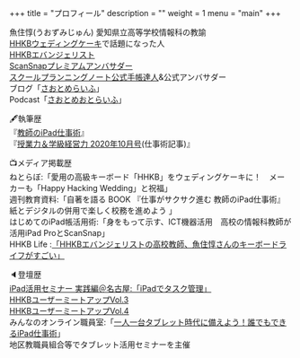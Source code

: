 +++
title = "プロフィール"
description = ""
weight = 1
menu = "main"
+++

魚住惇(うおずみじゅん)
愛知県立高等学校情報科の教諭  
[HHKBウェディングケーキ](https://nlab.itmedia.co.jp/nl/articles/1803/29/news109.html)で話題になった人  
[HHKBエバンジェリスト](https://happyhackingkb.com/jp/evangelist/)  
[ScanSnapプレミアムアンバサダー](https://www.pfu.fujitsu.com/imaging/ambassador/)  
[スクールプランニングノート公式手帳達人](http://www.gakuji.co.jp/book/978-4-7619-2416-4.html)&公式アンバサダー  
ブログ「[さおとめらいふ](https://jun3010.me)」  
Podcast「[さおとめおとらいふ](https://www.google.co.jp/url?sa=t&rct=j&q=&esrc=s&source=web&cd=&ved=2ahUKEwjjr5eKo47vAhWUdXAKHeQ9CZoQFjALegQIBxAD&url=https%3A%2F%2Fopen.spotify.com%2Fshow%2F5q1XAjPvRNlPFIxOXQfVkj&usg=AOvVaw0JbJAcnHx_EUpEdGn49U03)」  
  
🖋執筆歴  
『[教師のiPad仕事術](https://amzn.to/3stxZTc)』  
『[授業力＆学級経営力 2020年10月号](https://www.meijitosho.co.jp/detail/21127)(仕事術記事)』  
  
📺メディア掲載歴  
ねとらぼ:「愛用の高級キーボード「HHKB」をウェディングケーキに！　メーカーも「Happy Hacking Wedding」と祝福」  
週刊教育資料:「自著を語る BOOK 『仕事がサクサク進む 教師のiPad仕事術』 紙とデジタルの併用で楽しく校務を進めよう 」  
はじめてのiPad帳活用術:「身をもって示す、ICT機器活用　高校の情報科教師が活用iPad ProとScanSnap」  
HHKB Life :[「HHKBエバンジェリストの高校教師、魚住惇さんのキーボードライフがすごい」](https://happyhackingkb.com/jp/life/hhkb_life01.html)  
  
🔈登壇歴  
[iPad活用セミナー 実践編＠名古屋:「iPadでタスク管理」](https://www.kokuchpro.com/event/f1687db93c5b2aad821b0b0416aff8ad/)  
[HHKBユーザーミートアップVol.3](https://happyhackingkb.com/jp/event/usermeetup03/)  
[HHKBユーザーミートアップVol.4](https://www.pfu.fujitsu.com/hhkeyboard/meetup/2020/)  
みんなのオンライン職員室:「[一人一台タブレット時代に備えよう！誰でもできるiPad仕事術](https://minnano.online/course/1011/)」  
地区教職員組合等でタブレット活用セミナーを主催
